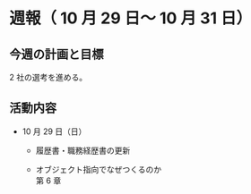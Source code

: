 # 週報（ 10 月 29 日～ 10 月 31 日）

## 今週の計画と目標

2 社の選考を進める。

## 活動内容

- 10 月 29 日（日）

  - 履歴書・職務経歴書の更新

  - オブジェクト指向でなぜつくるのか  
    第 6 章
